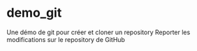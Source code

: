 # demo_git
Une démo de git pour créer et cloner un repository
Reporter les modifications sur le repository de GitHub
